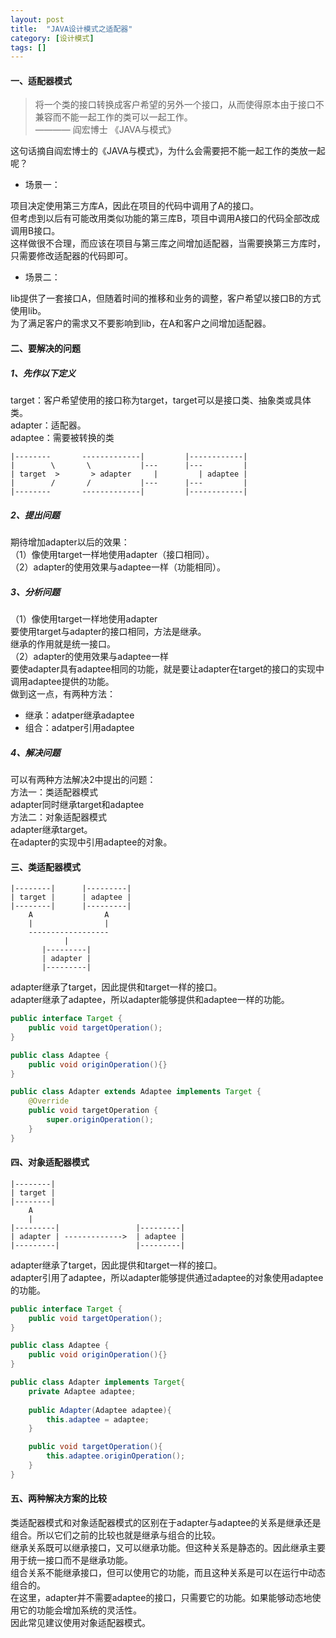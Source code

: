 ```yaml
---
layout: post
title:  "JAVA设计模式之适配器"
category: [设计模式]
tags: []
---
```


#### 一、适配器模式

> 将一个类的接口转换成客户希望的另外一个接口，从而使得原本由于接口不兼容而不能一起工作的类可以一起工作。  
>                                          ———— 阎宏博士 《JAVA与模式》  

这句话摘自阎宏博士的《JAVA与模式》，为什么会需要把不能一起工作的类放一起呢？  

 - 场景一：  
 
项目决定使用第三方库A，因此在项目的代码中调用了A的接口。  
但考虑到以后有可能改用类似功能的第三库B，项目中调用A接口的代码全部改成调用B接口。  
这样做很不合理，而应该在项目与第三库之间增加适配器，当需要换第三方库时，只需要修改适配器的代码即可。  

 - 场景二：
 
lib提供了一套接口A，但随着时间的推移和业务的调整，客户希望以接口B的方式使用lib。  
为了满足客户的需求又不要影响到lib，在A和客户之间增加适配器。  

<!-- more -->

#### 二、要解决的问题

##### 1、先作以下定义

target：客户希望使用的接口称为target，target可以是接口类、抽象类或具体类。  
adapter：适配器。  
adaptee：需要被转换的类  

```
|--------       -------------|         |------------|
|        \       \           |---      |---         |
| target  >       > adapter     |         | adaptee |
|        /       /           |---      |---         |
|--------       -------------|         |------------|
```

##### 2、提出问题

期待增加adapter以后的效果：  
（1）像使用target一样地使用adapter（接口相同）。  
（2）adapter的使用效果与adaptee一样（功能相同）。  

##### 3、分析问题

（1）像使用target一样地使用adapter  
要使用target与adapter的接口相同，方法是继承。  
继承的作用就是统一接口。  
（2）adapter的使用效果与adaptee一样  
要使adapter具有adaptee相同的功能，就是要让adapter在target的接口的实现中调用adaptee提供的功能。  
做到这一点，有两种方法：  

 - 继承：adatper继承adaptee  
 - 组合：adatper引用adaptee

##### 4、解决问题

可以有两种方法解决2中提出的问题：  
方法一：类适配器模式  
adapter同时继承target和adaptee  
方法二：对象适配器模式  
adapter继承target。  
在adapter的实现中引用adaptee的对象。  

#### 三、类适配器模式

```
|--------|      |---------|
| target |      | adaptee |
|--------|      |---------|
    A                A
    |                | 
    ------------------
            |
       |---------|
       | adapter |
       |---------|
```

adapter继承了target，因此提供和target一样的接口。  
adapter继承了adaptee，所以adapter能够提供和adaptee一样的功能。  

```java
public interface Target {
    public void targetOperation(); 
}

public class Adaptee {
    public void originOperation(){}
}

public class Adapter extends Adaptee implements Target {
    @Override
    public void targetOperation {
        super.originOperation();
    }
}
```

#### 四、对象适配器模式

```
|--------| 
| target |
|--------|
    A     
    |     
|---------|                 |---------|
| adapter | ------------->  | adaptee |
|---------|                 |---------|
```

adapter继承了target，因此提供和target一样的接口。  
adapter引用了adaptee，所以adapter能够提供通过adaptee的对象使用adaptee的功能。  

```java
public interface Target {
    public void targetOperation(); 
}

public class Adaptee {
    public void originOperation(){}
}

public class Adapter implements Target{
    private Adaptee adaptee;
    
    public Adapter(Adaptee adaptee){
        this.adaptee = adaptee;
    }

    public void targetOperation(){
        this.adaptee.originOperation();
    }
}
```

#### 五、两种解决方案的比较

类适配器模式和对象适配器模式的区别在于adapter与adaptee的关系是继承还是组合。所以它们之前的比较也就是继承与组合的比较。  
继承关系既可以继承接口，又可以继承功能。但这种关系是静态的。因此继承主要用于统一接口而不是继承功能。  
组合关系不能继承接口，但可以使用它的功能，而且这种关系是可以在运行中动态组合的。  
在这里，adapter并不需要adaptee的接口，只需要它的功能。如果能够动态地使用它的功能会增加系统的灵活性。  
因此常见建议使用对象适配器模式。  

